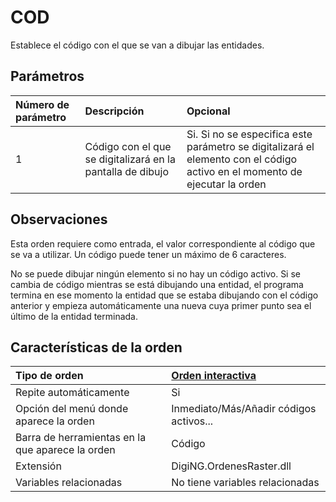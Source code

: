 # COD

Establece el código con el que se van a dibujar las entidades.

## Parámetros

| Número de parámetro | Descripción | Opcional |
| :--- | :--- | :--- |
| 1 | Código con el que se digitalizará en la pantalla de dibujo | Si. Si no se especifica este parámetro se digitalizará el elemento con el código activo en el momento de ejecutar la orden |

## Observaciones

Esta orden requiere como entrada, el valor correspondiente al código que se va a utilizar. Un código puede tener un máximo de 6 caracteres.

No se puede dibujar ningún elemento si no hay un código activo. Si se cambia de código mientras se está dibujando una entidad, el programa termina en ese momento la entidad que se estaba dibujando con el código anterior y empieza automáticamente una nueva cuya primer punto sea el último de la entidad terminada.

## Características de la orden

| Tipo de orden | [Orden interactiva](cod.md) |
| :--- | :--- |
| Repite automáticamente | Si |
| Opción del menú donde aparece la orden | Inmediato/Más/Añadir códigos activos... |
| Barra de herramientas en la que aparece la orden | Código |
| Extensión | DigiNG.OrdenesRaster.dll |
| Variables relacionadas | No tiene variables relacionadas |

